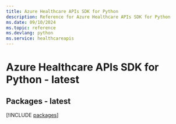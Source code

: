 ```yaml
---
title: Azure Healthcare APIs SDK for Python
description: Reference for Azure Healthcare APIs SDK for Python
ms.date: 09/10/2024
ms.topic: reference
ms.devlang: python
ms.service: healthcareapis
---
```

# Azure Healthcare APIs SDK for Python - latest
## Packages - latest
[!INCLUDE [packages](healthcare-apis-index.md)]